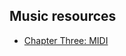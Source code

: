 ## Music resources
- [Chapter Three: MIDI](https://cmtext.indiana.edu/MIDI/chapter3_midi_data_format.php#:~:text=MIDI%20Data%20Format%3A%20Message%20Types&text=Status%20bytes%20begin%20with%20a,each%20packet%2010%20bits%20long.)